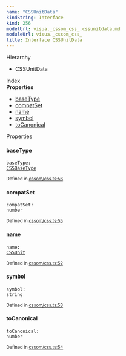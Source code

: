 ```yaml
---
name: "CSSUnitData"
kindString: Interface
kind: 256
modelUrl: visua._cssom_css_.cssunitdata.md
moduleUrl: visua._cssom_css_
title: Interface CSSUnitData
---
```



<section class="pt-2 tsd-panel tsd-hierarchy">
<div class="lead">Hierarchy</div>
<ul class="pl-3 tsd-hierarchy list-style-initial">
<li>
<span class="target">CSSUnitData</span>

</li>
</ul>

</section>





<section >
<div class="lead pb-2">Index</div>
<section class="tsd-panel tsd-index-panel">
<div class="tsd-index-content">
<section class="tsd-index-section ">
<strong>Properties</strong>
<ul>
<li class=""><a href=".visua._cssom_css_.cssunitdata/#basetype" class="tsd-kind-icon">base<wbr>Type</a></li>
<li class=""><a href=".visua._cssom_css_.cssunitdata/#compatset" class="tsd-kind-icon">compat<wbr>Set</a></li>
<li class=""><a href=".visua._cssom_css_.cssunitdata/#name" class="tsd-kind-icon">name</a></li>
<li class=""><a href=".visua._cssom_css_.cssunitdata/#symbol" class="tsd-kind-icon">symbol</a></li>
<li class=""><a href=".visua._cssom_css_.cssunitdata/#tocanonical" class="tsd-kind-icon">to<wbr>Canonical</a></li>
</ul>
</section>
</div>
</section>
</section>
<section>
<div class="lead">Properties</div>
<section class="pb-4 pt-2 ">
<div class="d-flex flex-row">

<h4 id="basetype">base<wbr>Type</h4>
</div>

<code class="tsd-signature tsd-kind-icon">base<wbr>Type<span class="tsd-signature-symbol">:</span> <a href=".visua._cssom_css_.cssbasetype/" class="tsd-signature-type">CSSBaseType</a></code>

<aside class="tsd-sources pb-2">
<div class="d-flex flex-column">
<small class="text-muted">Defined in <a href="https://github.com/umbopepato/visua/blob/dbefde1/src/cssom/css.ts#L56">cssom/css.ts:56</a></small>
</div>
</aside>




</section>
<section class="pb-4 pt-2 ">
<div class="d-flex flex-row">

<h4 id="compatset">compat<wbr>Set</h4>
</div>

<code class="tsd-signature tsd-kind-icon">compat<wbr>Set<span class="tsd-signature-symbol">:</span> <span class="tsd-signature-type">number</span></code>

<aside class="tsd-sources pb-2">
<div class="d-flex flex-column">
<small class="text-muted">Defined in <a href="https://github.com/umbopepato/visua/blob/dbefde1/src/cssom/css.ts#L55">cssom/css.ts:55</a></small>
</div>
</aside>




</section>
<section class="pb-4 pt-2 ">
<div class="d-flex flex-row">

<h4 id="name">name</h4>
</div>

<code class="tsd-signature tsd-kind-icon">name<span class="tsd-signature-symbol">:</span> <a href=".visua._cssom_css_.cssunit/" class="tsd-signature-type">CSSUnit</a></code>

<aside class="tsd-sources pb-2">
<div class="d-flex flex-column">
<small class="text-muted">Defined in <a href="https://github.com/umbopepato/visua/blob/dbefde1/src/cssom/css.ts#L52">cssom/css.ts:52</a></small>
</div>
</aside>




</section>
<section class="pb-4 pt-2 ">
<div class="d-flex flex-row">

<h4 id="symbol">symbol</h4>
</div>

<code class="tsd-signature tsd-kind-icon">symbol<span class="tsd-signature-symbol">:</span> <span class="tsd-signature-type">string</span></code>

<aside class="tsd-sources pb-2">
<div class="d-flex flex-column">
<small class="text-muted">Defined in <a href="https://github.com/umbopepato/visua/blob/dbefde1/src/cssom/css.ts#L53">cssom/css.ts:53</a></small>
</div>
</aside>




</section>
<section class="pb-4 pt-2 ">
<div class="d-flex flex-row">

<h4 id="tocanonical">to<wbr>Canonical</h4>
</div>

<code class="tsd-signature tsd-kind-icon">to<wbr>Canonical<span class="tsd-signature-symbol">:</span> <span class="tsd-signature-type">number</span></code>

<aside class="tsd-sources pb-2">
<div class="d-flex flex-column">
<small class="text-muted">Defined in <a href="https://github.com/umbopepato/visua/blob/dbefde1/src/cssom/css.ts#L54">cssom/css.ts:54</a></small>
</div>
</aside>




</section>
</section>

